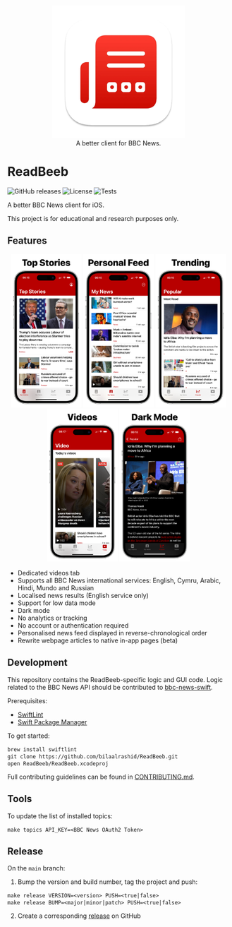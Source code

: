 <p align="center">
  <img src="assets/logo.png" alt="ReedBeeb Logo" width="300">
  <br>
  A better client for BBC News.
</p>

# ReadBeeb

![GitHub releases](https://img.shields.io/github/v/release/bilaalrashid/ReadBeeb)
![License](https://img.shields.io/github/license/bilaalrashid/ReadBeeb)
![Tests](https://github.com/bilaalrashid/ReadBeeb/actions/workflows/swift.yml/badge.svg)

A better BBC News client for iOS.

This project is for educational and research purposes only.

## Features

<p align="center">
  <img src="assets/top-stories.png" alt="Top Stories" width="160" />
  <img src="assets/personal-feed.png" alt="Personal Feed" width="160" />
  <img src="assets/trending.png" alt="Trending" width="160" />
  <img src="assets/videos.png" alt="Videos" width="160" />
  <img src="assets/dark-mode.png" alt="Dark Mode" width="160" />
</p>

- Dedicated videos tab
- Supports all BBC News international services: English, Cymru, Arabic, Hindi, Mundo and Russian
- Localised news results (English service only)
- Support for low data mode
- Dark mode
- No analytics or tracking
- No account or authentication required
- Personalised news feed displayed in reverse-chronological order
- Rewrite webpage articles to native in-app pages (beta)

## Development

This repository contains the ReadBeeb-specific logic and GUI code.
Logic related to the BBC News API should be contributed to [bbc-news-swift](https://github.com/bilaalrashid/bbc-news-swift).

Prerequisites:
- [SwiftLint](https://github.com/realm/SwiftLint)
- [Swift Package Manager](https://www.swift.org/documentation/package-manager/)

To get started:
```
brew install swiftlint
git clone https://github.com/bilaalrashid/ReadBeeb.git
open ReadBeeb/ReadBeeb.xcodeproj
```

Full contributing guidelines can be found in [CONTRIBUTING.md](CONTRIBUTING.md).

## Tools

To update the list of installed topics:
```
make topics API_KEY=<BBC News OAuth2 Token>
```

## Release

On the `main` branch:
1. Bump the version and build number, tag the project and push:
```
make release VERSION=<version> PUSH=<true|false>
make release BUMP=<major|minor|patch> PUSH=<true|false>
```
2. Create a corresponding [release](https://github.com/bilaalrashid/ReadBeeb/releases/new) on GitHub
